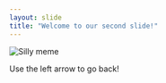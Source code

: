 ```yaml
---
layout: slide
title: "Welcome to our second slide!"
---
```

![Silly meme](https://c.tenor.com/5G15VkvOUy0AAAAM/let-us-celebrate-that-catherine-ohara.gif)

Use the left arrow to go back!
